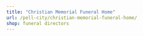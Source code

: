 ```yaml
---
title: "Christian Memorial Funeral Home"
url: /pell-city/christian-memorial-funeral-home/
shop: funeral directors
---
```

